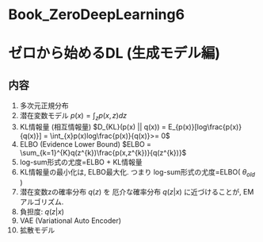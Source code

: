 # Book_ZeroDeepLearning6
# ゼロから始めるDL (生成モデル編)

## 内容
1. 多次元正規分布
2. 潜在変数モデル $p(x) = \int_{z} p(x, z) dz$
3. KL情報量 (相互情報量) $D_{KL}(p(x) || q(x)) = E_{p(x)}[log\frac{p(x)}{q(x)}] = \int_{x}p(x)log\frac{p(x)}{q(x)}>= 0$
4. ELBO (Evidence Lower Bound) $ELBO = \sum_{k=1}^{K}q(z^{k})\frac{p(x,z^{k})}{q(z^{k})}$
5. log-sum形式の尤度=ELBO + KL情報量
6. KL情報量の最小化は, ELBO最大化. つまり log-sum形式の尤度=ELBO( $\theta_{old}$ ) 
7. 潜在変数zの確率分布 $q(z)$ を 厄介な確率分布 $q(z | x)$ に近づけることが, EMアルゴリズム.
8. 負担度: $q(z | x)$
9. VAE (Variational Auto Encoder)
10. 拡散モデル
